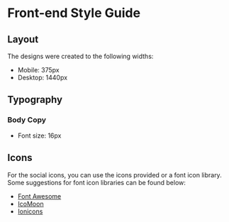 # Front-end Style Guide

## Layout

The designs were created to the following widths:

- Mobile: 375px
- Desktop: 1440px

## Typography

### Body Copy

- Font size: 16px

## Icons

For the social icons, you can use the icons provided or a font icon library. Some suggestions for font icon libraries can be found below:

- [Font Awesome](https://fontawesome.com)
- [IcoMoon](https://icomoon.io)
- [Ionicons](https://ionicons.com)
